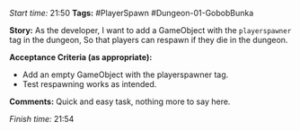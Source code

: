 
*Start time:* 21:50
**Tags:** #PlayerSpawn #Dungeon-01-GobobBunka 

**Story:** 
As the developer, I want to add a GameObject with the `playerspawner` tag in the dungeon,
So that players can respawn if they die in the dungeon.

**Acceptance Criteria (as appropriate):**
- Add an empty GameObject with the playerspawner tag.
- Test respawning works as intended.

**Comments:** 
Quick and easy task, nothing more to say here.

*Finish time:* 21:54